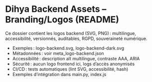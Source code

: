 # Dihya Backend Assets – Branding/Logos (README)

Ce dossier contient les logos backend (SVG, PNG) : multilingue, accessibilité, versionnés, auditables, RGPD, souveraineté numérique.

- Exemples : logo-backend.svg, logo-backend-dark.svg
- Métadonnées : voir meta_logo-backend.json
- Accessibilité : description alt multilingue, contraste AAA, ARIA
- Sécurité : aucun logo frontend ici, logs d’accès anonymisés
- CI/CD : tests automatiques (lint SVG, accessibilité, hash)
- Exemples d’intégration dans main.py, index.js
